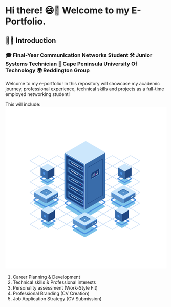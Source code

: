 # Hi there! 😄👋 Welcome to my E-Portfolio.  
## 🙌🏽 **Introduction**
### **🎓 Final-Year Communication Networks Student 🛠 Junior Systems Technician 📍 Cape Peninsula University Of Technology 🌍 Reddington Group** 
Welcome to my e-portfolio! In this repository will showcase my academic journey, professional experience, technical skills and projects as a full-time employed networking student!

This will include: 
![hmm](AD86DaAVXm.gif)

1. Career Planning & Development
2. Technical skills & Professional interests
3. Personality assessment (Work-Style Fit)
4. Professional Branding (CV Creation)
5. Job Application Strategy (CV Submission)



